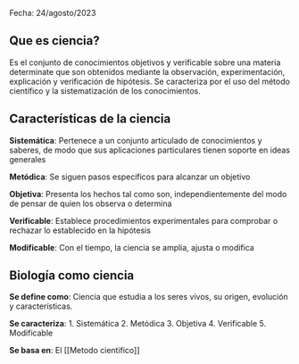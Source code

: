 Fecha: 24/agosto/2023
## Que es ciencia?
Es el conjunto de conocimientos objetivos y verificable sobre una materia determinate que son obtenidos mediante la observación, experimentación, explicación y verificación de hipótesis. Se caracteriza por el uso del método científico y la sistematización de los conocimientos.

## Características de la ciencia

**Sistemática**: Pertenece a un conjunto articulado de conocimientos y saberes, de modo que sus aplicaciones particulares tienen soporte en ideas generales

**Metódica**: Se siguen pasos específicos para alcanzar un objetivo

**Objetiva**: Presenta los hechos tal como son, independientemente del modo de pensar de quien los observa o determina

**Verificable**: Establece procedimientos experimentales para comprobar o rechazar lo establecido en la hipótesis

**Modificable**: Con el tiempo, la ciencia se amplia, ajusta o modifica

## Biología como ciencia

**Se define como**: Ciencia que estudia a los seres vivos, su origen, evolución y características.

**Se caracteriza**: 
	1. Sistemática
	2. Metódica
	3. Objetiva
	4. Verificable
	5. Modificable

**Se basa en**: El [[Metodo cientifico]]

